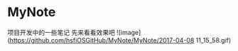 # MyNote
项目开发中的一些笔记
先来看看效果吧
![image](https://github.com/hsfiOSGitHub/MyNote/MyNote/2017-04-08 11_15_58.gif)
